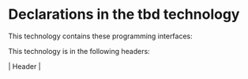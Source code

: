 # Declarations in the tbd technology
This technology  contains these programming interfaces:



This technology is in the following headers:


| Header        | 
